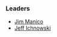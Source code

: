 ### Leaders

* [Jim Manico](mailto:jim@owasp.org)
* [Jeff Ichnowski](mailto:jeff.ichnowski@owasp.org)

